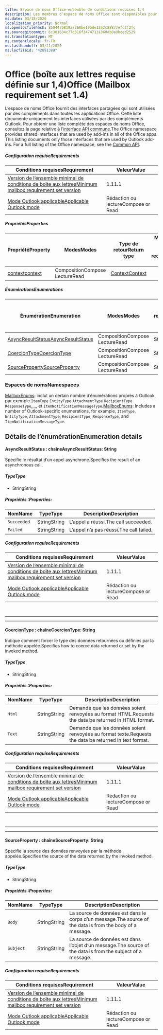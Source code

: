 ```yaml
---
title: Espace de noms Office-ensemble de conditions requises 1,4
description: Les membres d’espace de noms Office sont disponibles pour les compléments Outlook à l’aide de l’API de boîte aux lettres Set 1,4.
ms.date: 03/18/2020
localization_priority: Normal
ms.openlocfilehash: 8b0447b819a7360be195de1262c88877efc2f2fc
ms.sourcegitcommit: 6c381634c77d316f34747131860db0a0bced2529
ms.translationtype: MT
ms.contentlocale: fr-FR
ms.lasthandoff: 03/21/2020
ms.locfileid: "42891389"
---
```

# <a name="office-mailbox-requirement-set-14"></a><span data-ttu-id="f1c85-103">Office (boîte aux lettres requise définie sur 1,4)</span><span class="sxs-lookup"><span data-stu-id="f1c85-103">Office (Mailbox requirement set 1.4)</span></span>

<span data-ttu-id="f1c85-p101">L’espace de noms Office fournit des interfaces partagées qui sont utilisées par des compléments dans toutes les applications Office. Cette liste documente uniquement les interfaces utilisées par des compléments Outlook. Pour obtenir une liste complète des espaces de noms Office, consultez la page relative à l’[interface API commune](/javascript/api/office).</span><span class="sxs-lookup"><span data-stu-id="f1c85-p101">The Office namespace provides shared interfaces that are used by add-ins in all of the Office apps. This listing documents only those interfaces that are used by Outlook add-ins. For a full listing of the Office namespace, see the [Common API](/javascript/api/office).</span></span>

##### <a name="requirements"></a><span data-ttu-id="f1c85-106">Configuration requise</span><span class="sxs-lookup"><span data-stu-id="f1c85-106">Requirements</span></span>

|<span data-ttu-id="f1c85-107">Conditions requises</span><span class="sxs-lookup"><span data-stu-id="f1c85-107">Requirement</span></span>| <span data-ttu-id="f1c85-108">Valeur</span><span class="sxs-lookup"><span data-stu-id="f1c85-108">Value</span></span>|
|---|---|
|[<span data-ttu-id="f1c85-109">Version de l’ensemble minimal de conditions de boîte aux lettres</span><span class="sxs-lookup"><span data-stu-id="f1c85-109">Minimum mailbox requirement set version</span></span>](../../requirement-sets/outlook-api-requirement-sets.md)| <span data-ttu-id="f1c85-110">1.1</span><span class="sxs-lookup"><span data-stu-id="f1c85-110">1.1</span></span>|
|[<span data-ttu-id="f1c85-111">Mode Outlook applicable</span><span class="sxs-lookup"><span data-stu-id="f1c85-111">Applicable Outlook mode</span></span>](../../../outlook/outlook-add-ins-overview.md#extension-points)| <span data-ttu-id="f1c85-112">Rédaction ou lecture</span><span class="sxs-lookup"><span data-stu-id="f1c85-112">Compose or Read</span></span>|

##### <a name="properties"></a><span data-ttu-id="f1c85-113">Propriétés</span><span class="sxs-lookup"><span data-stu-id="f1c85-113">Properties</span></span>

| <span data-ttu-id="f1c85-114">Propriété</span><span class="sxs-lookup"><span data-stu-id="f1c85-114">Property</span></span> | <span data-ttu-id="f1c85-115">Modes</span><span class="sxs-lookup"><span data-stu-id="f1c85-115">Modes</span></span> | <span data-ttu-id="f1c85-116">Type de retour</span><span class="sxs-lookup"><span data-stu-id="f1c85-116">Return type</span></span> | <span data-ttu-id="f1c85-117">Minimale</span><span class="sxs-lookup"><span data-stu-id="f1c85-117">Minimum</span></span><br><span data-ttu-id="f1c85-118">ensemble de conditions requises</span><span class="sxs-lookup"><span data-stu-id="f1c85-118">requirement set</span></span> |
|---|---|---|:---:|
| [<span data-ttu-id="f1c85-119">context</span><span class="sxs-lookup"><span data-stu-id="f1c85-119">context</span></span>](office.context.md) | <span data-ttu-id="f1c85-120">Composition</span><span class="sxs-lookup"><span data-stu-id="f1c85-120">Compose</span></span><br><span data-ttu-id="f1c85-121">Lecture</span><span class="sxs-lookup"><span data-stu-id="f1c85-121">Read</span></span> | [<span data-ttu-id="f1c85-122">Context</span><span class="sxs-lookup"><span data-stu-id="f1c85-122">Context</span></span>](/javascript/api/office/office.context?view=outlook-js-1.4) | [<span data-ttu-id="f1c85-123">1.1</span><span class="sxs-lookup"><span data-stu-id="f1c85-123">1.1</span></span>](../requirement-set-1.1/outlook-requirement-set-1.1.md) |

##### <a name="enumerations"></a><span data-ttu-id="f1c85-124">Énumérations</span><span class="sxs-lookup"><span data-stu-id="f1c85-124">Enumerations</span></span>

| <span data-ttu-id="f1c85-125">Énumération</span><span class="sxs-lookup"><span data-stu-id="f1c85-125">Enumeration</span></span> | <span data-ttu-id="f1c85-126">Modes</span><span class="sxs-lookup"><span data-stu-id="f1c85-126">Modes</span></span> | <span data-ttu-id="f1c85-127">Type de retour</span><span class="sxs-lookup"><span data-stu-id="f1c85-127">Return type</span></span> | <span data-ttu-id="f1c85-128">Minimale</span><span class="sxs-lookup"><span data-stu-id="f1c85-128">Minimum</span></span><br><span data-ttu-id="f1c85-129">ensemble de conditions requises</span><span class="sxs-lookup"><span data-stu-id="f1c85-129">requirement set</span></span> |
|---|---|---|:---:|
| [<span data-ttu-id="f1c85-130">AsyncResultStatus</span><span class="sxs-lookup"><span data-stu-id="f1c85-130">AsyncResultStatus</span></span>](#asyncresultstatus-string) | <span data-ttu-id="f1c85-131">Composition</span><span class="sxs-lookup"><span data-stu-id="f1c85-131">Compose</span></span><br><span data-ttu-id="f1c85-132">Lecture</span><span class="sxs-lookup"><span data-stu-id="f1c85-132">Read</span></span> | <span data-ttu-id="f1c85-133">String</span><span class="sxs-lookup"><span data-stu-id="f1c85-133">String</span></span> | [<span data-ttu-id="f1c85-134">1.1</span><span class="sxs-lookup"><span data-stu-id="f1c85-134">1.1</span></span>](../requirement-set-1.1/outlook-requirement-set-1.1.md) |
| [<span data-ttu-id="f1c85-135">CoercionType</span><span class="sxs-lookup"><span data-stu-id="f1c85-135">CoercionType</span></span>](#coerciontype-string) | <span data-ttu-id="f1c85-136">Composition</span><span class="sxs-lookup"><span data-stu-id="f1c85-136">Compose</span></span><br><span data-ttu-id="f1c85-137">Lecture</span><span class="sxs-lookup"><span data-stu-id="f1c85-137">Read</span></span> | <span data-ttu-id="f1c85-138">String</span><span class="sxs-lookup"><span data-stu-id="f1c85-138">String</span></span> | [<span data-ttu-id="f1c85-139">1.1</span><span class="sxs-lookup"><span data-stu-id="f1c85-139">1.1</span></span>](../requirement-set-1.1/outlook-requirement-set-1.1.md) |
| [<span data-ttu-id="f1c85-140">SourceProperty</span><span class="sxs-lookup"><span data-stu-id="f1c85-140">SourceProperty</span></span>](#sourceproperty-string) | <span data-ttu-id="f1c85-141">Composition</span><span class="sxs-lookup"><span data-stu-id="f1c85-141">Compose</span></span><br><span data-ttu-id="f1c85-142">Lecture</span><span class="sxs-lookup"><span data-stu-id="f1c85-142">Read</span></span> | <span data-ttu-id="f1c85-143">String</span><span class="sxs-lookup"><span data-stu-id="f1c85-143">String</span></span> | [<span data-ttu-id="f1c85-144">1.1</span><span class="sxs-lookup"><span data-stu-id="f1c85-144">1.1</span></span>](../requirement-set-1.1/outlook-requirement-set-1.1.md) |

### <a name="namespaces"></a><span data-ttu-id="f1c85-145">Espaces de noms</span><span class="sxs-lookup"><span data-stu-id="f1c85-145">Namespaces</span></span>

<span data-ttu-id="f1c85-146">[MailboxEnums](/javascript/api/outlook/office.mailboxenums.attachmentcontentformat?view=outlook-js-1.4): inclut un certain nombre d’énumérations propres à Outlook, par exemple `ItemType` `EntityType` `AttachmentType` `RecipientType` `ResponseType`,,,,, et `ItemNotificationMessageType`.</span><span class="sxs-lookup"><span data-stu-id="f1c85-146">[MailboxEnums](/javascript/api/outlook/office.mailboxenums.attachmentcontentformat?view=outlook-js-1.4): Includes a number of Outlook-specific enumerations, for example, `ItemType`, `EntityType`, `AttachmentType`, `RecipientType`, `ResponseType`, and `ItemNotificationMessageType`.</span></span>

## <a name="enumeration-details"></a><span data-ttu-id="f1c85-147">Détails de l’énumération</span><span class="sxs-lookup"><span data-stu-id="f1c85-147">Enumeration details</span></span>

#### <a name="asyncresultstatus-string"></a><span data-ttu-id="f1c85-148">AsyncResultStatus : chaîne</span><span class="sxs-lookup"><span data-stu-id="f1c85-148">AsyncResultStatus: String</span></span>

<span data-ttu-id="f1c85-149">Spécifie le résultat d’un appel asynchrone.</span><span class="sxs-lookup"><span data-stu-id="f1c85-149">Specifies the result of an asynchronous call.</span></span>

##### <a name="type"></a><span data-ttu-id="f1c85-150">Type</span><span class="sxs-lookup"><span data-stu-id="f1c85-150">Type</span></span>

*   <span data-ttu-id="f1c85-151">String</span><span class="sxs-lookup"><span data-stu-id="f1c85-151">String</span></span>

##### <a name="properties"></a><span data-ttu-id="f1c85-152">Propriétés :</span><span class="sxs-lookup"><span data-stu-id="f1c85-152">Properties:</span></span>

|<span data-ttu-id="f1c85-153">Nom</span><span class="sxs-lookup"><span data-stu-id="f1c85-153">Name</span></span>| <span data-ttu-id="f1c85-154">Type</span><span class="sxs-lookup"><span data-stu-id="f1c85-154">Type</span></span>| <span data-ttu-id="f1c85-155">Description</span><span class="sxs-lookup"><span data-stu-id="f1c85-155">Description</span></span>|
|---|---|---|
|`Succeeded`| <span data-ttu-id="f1c85-156">String</span><span class="sxs-lookup"><span data-stu-id="f1c85-156">String</span></span>|<span data-ttu-id="f1c85-157">L’appel a réussi.</span><span class="sxs-lookup"><span data-stu-id="f1c85-157">The call succeeded.</span></span>|
|`Failed`| <span data-ttu-id="f1c85-158">String</span><span class="sxs-lookup"><span data-stu-id="f1c85-158">String</span></span>|<span data-ttu-id="f1c85-159">L’appel n’a pas réussi.</span><span class="sxs-lookup"><span data-stu-id="f1c85-159">The call failed.</span></span>|

##### <a name="requirements"></a><span data-ttu-id="f1c85-160">Configuration requise</span><span class="sxs-lookup"><span data-stu-id="f1c85-160">Requirements</span></span>

|<span data-ttu-id="f1c85-161">Conditions requises</span><span class="sxs-lookup"><span data-stu-id="f1c85-161">Requirement</span></span>| <span data-ttu-id="f1c85-162">Valeur</span><span class="sxs-lookup"><span data-stu-id="f1c85-162">Value</span></span>|
|---|---|
|[<span data-ttu-id="f1c85-163">Version de l’ensemble minimal de conditions de boîte aux lettres</span><span class="sxs-lookup"><span data-stu-id="f1c85-163">Minimum mailbox requirement set version</span></span>](../../requirement-sets/outlook-api-requirement-sets.md)| <span data-ttu-id="f1c85-164">1.1</span><span class="sxs-lookup"><span data-stu-id="f1c85-164">1.1</span></span>|
|[<span data-ttu-id="f1c85-165">Mode Outlook applicable</span><span class="sxs-lookup"><span data-stu-id="f1c85-165">Applicable Outlook mode</span></span>](../../../outlook/outlook-add-ins-overview.md#extension-points)| <span data-ttu-id="f1c85-166">Rédaction ou lecture</span><span class="sxs-lookup"><span data-stu-id="f1c85-166">Compose or Read</span></span>|

<br>

---
---

#### <a name="coerciontype-string"></a><span data-ttu-id="f1c85-167">CoercionType : chaîne</span><span class="sxs-lookup"><span data-stu-id="f1c85-167">CoercionType: String</span></span>

<span data-ttu-id="f1c85-168">Indique comment forcer le type des données retournées ou définies par la méthode appelée.</span><span class="sxs-lookup"><span data-stu-id="f1c85-168">Specifies how to coerce data returned or set by the invoked method.</span></span>

##### <a name="type"></a><span data-ttu-id="f1c85-169">Type</span><span class="sxs-lookup"><span data-stu-id="f1c85-169">Type</span></span>

*   <span data-ttu-id="f1c85-170">String</span><span class="sxs-lookup"><span data-stu-id="f1c85-170">String</span></span>

##### <a name="properties"></a><span data-ttu-id="f1c85-171">Propriétés :</span><span class="sxs-lookup"><span data-stu-id="f1c85-171">Properties:</span></span>

|<span data-ttu-id="f1c85-172">Nom</span><span class="sxs-lookup"><span data-stu-id="f1c85-172">Name</span></span>| <span data-ttu-id="f1c85-173">Type</span><span class="sxs-lookup"><span data-stu-id="f1c85-173">Type</span></span>| <span data-ttu-id="f1c85-174">Description</span><span class="sxs-lookup"><span data-stu-id="f1c85-174">Description</span></span>|
|---|---|---|
|`Html`| <span data-ttu-id="f1c85-175">String</span><span class="sxs-lookup"><span data-stu-id="f1c85-175">String</span></span>|<span data-ttu-id="f1c85-176">Demande que les données soient renvoyées au format HTML.</span><span class="sxs-lookup"><span data-stu-id="f1c85-176">Requests the data be returned in HTML format.</span></span>|
|`Text`| <span data-ttu-id="f1c85-177">String</span><span class="sxs-lookup"><span data-stu-id="f1c85-177">String</span></span>|<span data-ttu-id="f1c85-178">Demande que les données soient renvoyées au format texte.</span><span class="sxs-lookup"><span data-stu-id="f1c85-178">Requests the data be returned in text format.</span></span>|

##### <a name="requirements"></a><span data-ttu-id="f1c85-179">Configuration requise</span><span class="sxs-lookup"><span data-stu-id="f1c85-179">Requirements</span></span>

|<span data-ttu-id="f1c85-180">Conditions requises</span><span class="sxs-lookup"><span data-stu-id="f1c85-180">Requirement</span></span>| <span data-ttu-id="f1c85-181">Valeur</span><span class="sxs-lookup"><span data-stu-id="f1c85-181">Value</span></span>|
|---|---|
|[<span data-ttu-id="f1c85-182">Version de l’ensemble minimal de conditions de boîte aux lettres</span><span class="sxs-lookup"><span data-stu-id="f1c85-182">Minimum mailbox requirement set version</span></span>](../../requirement-sets/outlook-api-requirement-sets.md)| <span data-ttu-id="f1c85-183">1.1</span><span class="sxs-lookup"><span data-stu-id="f1c85-183">1.1</span></span>|
|[<span data-ttu-id="f1c85-184">Mode Outlook applicable</span><span class="sxs-lookup"><span data-stu-id="f1c85-184">Applicable Outlook mode</span></span>](../../../outlook/outlook-add-ins-overview.md#extension-points)| <span data-ttu-id="f1c85-185">Rédaction ou lecture</span><span class="sxs-lookup"><span data-stu-id="f1c85-185">Compose or Read</span></span>|

<br>

---
---

#### <a name="sourceproperty-string"></a><span data-ttu-id="f1c85-186">SourceProperty : chaîne</span><span class="sxs-lookup"><span data-stu-id="f1c85-186">SourceProperty: String</span></span>

<span data-ttu-id="f1c85-187">Spécifie la source des données renvoyées par la méthode appelée.</span><span class="sxs-lookup"><span data-stu-id="f1c85-187">Specifies the source of the data returned by the invoked method.</span></span>

##### <a name="type"></a><span data-ttu-id="f1c85-188">Type</span><span class="sxs-lookup"><span data-stu-id="f1c85-188">Type</span></span>

*   <span data-ttu-id="f1c85-189">String</span><span class="sxs-lookup"><span data-stu-id="f1c85-189">String</span></span>

##### <a name="properties"></a><span data-ttu-id="f1c85-190">Propriétés :</span><span class="sxs-lookup"><span data-stu-id="f1c85-190">Properties:</span></span>

|<span data-ttu-id="f1c85-191">Nom</span><span class="sxs-lookup"><span data-stu-id="f1c85-191">Name</span></span>| <span data-ttu-id="f1c85-192">Type</span><span class="sxs-lookup"><span data-stu-id="f1c85-192">Type</span></span>| <span data-ttu-id="f1c85-193">Description</span><span class="sxs-lookup"><span data-stu-id="f1c85-193">Description</span></span>|
|---|---|---|
|`Body`| <span data-ttu-id="f1c85-194">String</span><span class="sxs-lookup"><span data-stu-id="f1c85-194">String</span></span>|<span data-ttu-id="f1c85-195">La source de données est dans le corps d’un message.</span><span class="sxs-lookup"><span data-stu-id="f1c85-195">The source of the data is from the body of a message.</span></span>|
|`Subject`| <span data-ttu-id="f1c85-196">String</span><span class="sxs-lookup"><span data-stu-id="f1c85-196">String</span></span>|<span data-ttu-id="f1c85-197">La source de données est dans l’objet d’un message.</span><span class="sxs-lookup"><span data-stu-id="f1c85-197">The source of the data is from the subject of a message.</span></span>|

##### <a name="requirements"></a><span data-ttu-id="f1c85-198">Configuration requise</span><span class="sxs-lookup"><span data-stu-id="f1c85-198">Requirements</span></span>

|<span data-ttu-id="f1c85-199">Conditions requises</span><span class="sxs-lookup"><span data-stu-id="f1c85-199">Requirement</span></span>| <span data-ttu-id="f1c85-200">Valeur</span><span class="sxs-lookup"><span data-stu-id="f1c85-200">Value</span></span>|
|---|---|
|[<span data-ttu-id="f1c85-201">Version de l’ensemble minimal de conditions de boîte aux lettres</span><span class="sxs-lookup"><span data-stu-id="f1c85-201">Minimum mailbox requirement set version</span></span>](../../requirement-sets/outlook-api-requirement-sets.md)| <span data-ttu-id="f1c85-202">1.1</span><span class="sxs-lookup"><span data-stu-id="f1c85-202">1.1</span></span>|
|[<span data-ttu-id="f1c85-203">Mode Outlook applicable</span><span class="sxs-lookup"><span data-stu-id="f1c85-203">Applicable Outlook mode</span></span>](../../../outlook/outlook-add-ins-overview.md#extension-points)| <span data-ttu-id="f1c85-204">Rédaction ou lecture</span><span class="sxs-lookup"><span data-stu-id="f1c85-204">Compose or Read</span></span>|
